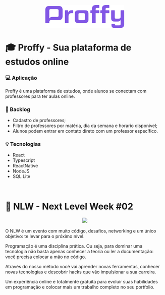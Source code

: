 <p align="center">
<img width="250px" src="git-img/proffy-logo.png">
</p>

# :mortar_board: Proffy - Sua plataforma de estudos online

### :computer: Aplicação
Proffy é uma plataforma de estudos, onde alunos se conectam com professores para ter aulas online.
<br/>

### :page_with_curl: Backlog
- Cadastro de professores;
- Filtro de professores por matéria, dia da semana e horario disponivel;
- Alunos podem entrar em contato direto com um professor específico.

### :bulb: Tecnologias
- React
- Typescript
- ReactNative
- NodeJS
- SQL Lite
<br/>

# :rocket: NLW - Next Level Week #02 

<p align="center">
<img src="git-img/download.svg">
</p>

O NLW é um evento com muito código, desafios, networking e um único objetivo: te levar para o próximo nível.

Programação é uma disciplina prática. Ou seja, para dominar uma tecnologia não basta apenas conhecer a teoria ou ler a documentação: você precisa colocar a mão no código.

Através do nosso método você vai aprender novas ferramentas, conhecer novas tecnologias e descobrir hacks que vão impulsionar a sua carreira.

Um experiência online e totalmente gratuita para evoluir suas habilidades em programação e colocar mais um trabalho completo no seu portfolio.
<br/>


